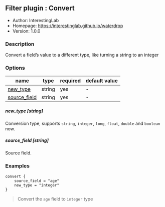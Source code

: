 ## Filter plugin : Convert

* Author: InterestingLab
* Homepage: https://interestinglab.github.io/waterdrop
* Version: 1.0.0

### Description

Convert a field’s value to a different type, like turning a string to an integer

### Options

| name | type | required | default value |
| --- | --- | --- | --- |
| [new_type](#new_type-string) | string | yes | - |
| [source_field](#source_field-string) | string | yes | - |

##### new_type [string]

Conversion type, supports `string`, `integer`, `long`, `float`, `double` and `boolean` now.

##### source_field [string]

Source field.


### Examples

```
convert {
    source_field = "age"
    new_type = "integer"
}
```

> Convert the `age` field to `integer` type


